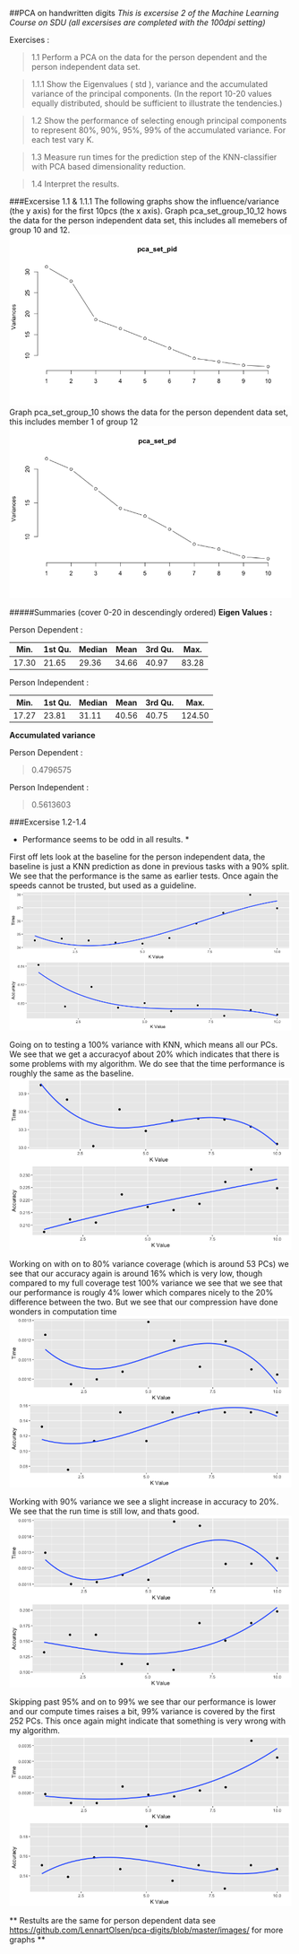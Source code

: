 ##PCA on handwritten digits
_This is excersise 2 of the Machine Learning Course on SDU (all excersises are completed with the 100dpi setting)_

Exercises :
> 1.1 Perform a PCA on the data for the person dependent and the person independent data set. 

> 1.1.1 Show the Eigenvalues ( std ), variance and the accumulated variance of the principal components. (In the report 10-20 values equally distributed, should be sufficient to illustrate the tendencies.) 

> 1.2 Show the performance of selecting enough principal components to represent 80%, 90%, 95%, 99% of the accumulated variance. For each test vary K.

> 1.3 Measure run times for the prediction step of the KNN-classifier with PCA based dimensionality reduction.

> 1.4 Interpret the results.

###Excersise 1.1 & 1.1.1
The following graphs show the influence/variance (the y axis) for the first 10pcs (the x axis).
Graph pca_set_group_10_12 hows the data for the person independent data set, this includes all memebers of group 10 and 12.
![alt-text](https://github.com/LennartOlsen/pca-digits/blob/master/images/pca_set_pid.png "graph")
Graph pca_set_group_10 shows the data for the person dependent data set, this includes member 1 of group 12
![alt-text](https://github.com/LennartOlsen/pca-digits/blob/master/images/pca_set_pd.png "graph")

#####Summaries (cover 0-20 in descendingly ordered)
**Eigen Values :**

Person Dependent :

|Min.     |1st Qu.  |Median   |Mean     |3rd Qu.  |Max.     |
|---------|---------|---------|---------|---------|---------|
|17.30    |21.65    |29.36    |34.66    |40.97    |83.28    |

Person Independent :

|Min.     |1st Qu.  |Median   |Mean     |3rd Qu.  |Max.     |
|---------|---------|---------|---------|---------|---------|
|17.27    |23.81    |31.11    |40.56    |40.75    |124.50   | 

**Accumulated variance**

Person Dependent :
> 0.4796575

Person Independent :
> 0.5613603

###Excersise 1.2-1.4
* Performance seems to be odd in all results. *

First off lets look at the baseline for the person independent data, the baseline is just a KNN prediction as done in previous tasks with a 90% split.
We see that the performance is the same as earlier tests. Once again the speeds cannot be trusted, but used as a guideline.
![alt-text](https://github.com/LennartOlsen/pca-digits/blob/master/images/knn-baseline-pid.png "graph")

Going on to testing a 100% variance with KNN, which means all our PCs. 
We see that we get a accuracyof about 20% which indicates that there is some problems with my algorithm.
We do see that the time performance is roughly the same as the baseline.
![alt-text](https://github.com/LennartOlsen/pca-digits/blob/master/images/knn-100-pid.png "graph")

Working on with on to 80% variance coverage (which is around 53 PCs) we see that our accuracy again is around 16% which is very low, though compared to my full coverage test 100% variance we see that we see that our performance is rougly 4% lower which compares nicely to the 20% difference between the two.
But we see that our compression have done wonders in computation time
![alt-text](https://github.com/LennartOlsen/pca-digits/blob/master/images/knn-80-pid.png "graph")

Working with 90% variance we see a slight increase in accuracy to 20%.
We see that the run time is still low, and thats good.
![alt-text](https://github.com/LennartOlsen/pca-digits/blob/master/images/knn-90-pid.png "graph")

Skipping past 95% and on to 99% we see thar our performance is lower and our compute times raises a bit, 99% variance is covered by the first 252 PCs.
This once again might indicate that something is very wrong with my algorithm.
![alt-text](https://github.com/LennartOlsen/pca-digits/blob/master/images/knn-99-pid.png "graph")


** Restults are the same for person dependent data see https://github.com/LennartOlsen/pca-digits/blob/master/images/ for more graphs **
